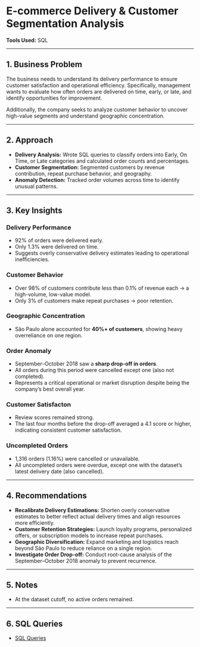 # E-commerce Delivery & Customer Segmentation Analysis  

**Tools Used:** SQL  

---

## 1. Business Problem  
The business needs to understand its delivery performance to ensure customer satisfaction and operational efficiency. Specifically, management wants to evaluate how often orders are delivered on time, early, or late, and identify opportunities for improvement.  

Additionally, the company seeks to analyze customer behavior to uncover high-value segments and understand geographic concentration.  

---

## 2. Approach  

- **Delivery Analysis:** Wrote SQL queries to classify orders into Early, On Time, or Late categories and calculated order counts and percentages.  
- **Customer Segmentation:** Segmented customers by revenue contribution, repeat purchase behavior, and geography.  
- **Anomaly Detection:** Tracked order volumes across time to identify unusual patterns.  

---

## 3. Key Insights  

### Delivery Performance  
- 92% of orders were delivered early.  
- Only 1.3% were delivered on time.  
- Suggests overly conservative delivery estimates leading to operational inefficiencies.  

### Customer Behavior  
- Over 98% of customers contribute less than 0.1% of revenue each → a high-volume, low-value model.  
- Only 3% of customers make repeat purchases → poor retention.  

### Geographic Concentration  
- São Paulo alone accounted for **40%+ of customers**, showing heavy overreliance on one region.  

### Order Anomaly  
- September–October 2018 saw a **sharp drop-off in orders**.  
- All orders during this period were cancelled except one (also not completed).  
- Represents a critical operational or market disruption despite being the company’s best overall year.

### Customer Satisfacton
- Review scores remained strong.
- The last four months before the drop-off averaged a 4.1 score or higher, indicating consistent customer satisfaction.
  
### Uncompleted Orders  
- 1,316 orders (1.16%) were cancelled or unavailable.  
- All uncompleted orders were overdue, except one with the dataset’s latest delivery date (also cancelled).  

---

## 4. Recommendations  

- **Recalibrate Delivery Estimations:** Shorten overly conservative estimates to better reflect actual delivery times and align resources more efficiently.  
- **Customer Retention Strategies:** Launch loyalty programs, personalized offers, or subscription models to increase repeat purchases.  
- **Geographic Diversification:** Expand marketing and logistics reach beyond São Paulo to reduce reliance on a single region.  
- **Investigate Order Drop-off:** Conduct root-cause analysis of the September–October 2018 anomaly to prevent recurrence.  

---

## 5. Notes  
- At the dataset cutoff, no active orders remained.  

---

## 6. SQL Queries  

- [SQL Queries](queries/e_commerce_analysis.sql)

